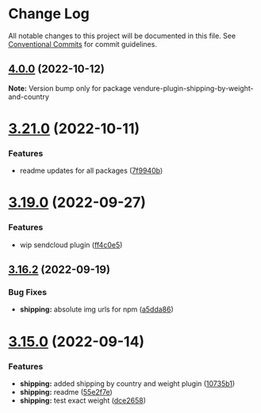 # Change Log

All notable changes to this project will be documented in this file.
See [Conventional Commits](https://conventionalcommits.org) for commit guidelines.

## [4.0.0](https://github.com/Pinelab-studio/pinelab-vendure-plugins/compare/v3.21.0...v4.0.0) (2022-10-12)

**Note:** Version bump only for package vendure-plugin-shipping-by-weight-and-country

# [3.21.0](https://github.com/Pinelab-studio/pinelab-vendure-plugins/compare/v3.20.0...v3.21.0) (2022-10-11)

### Features

- readme updates for all packages ([7f9940b](https://github.com/Pinelab-studio/pinelab-vendure-plugins/commit/7f9940bf5cfac94680d7f4646aa5e37254b68098))

# [3.19.0](https://github.com/Pinelab-studio/pinelab-vendure-plugins/compare/v3.18.0...v3.19.0) (2022-09-27)

### Features

- wip sendcloud plugin ([ff4c0e5](https://github.com/Pinelab-studio/pinelab-vendure-plugins/commit/ff4c0e5b04f123b63836fb89a24cf4de988c49c0))

## [3.16.2](https://github.com/Pinelab-studio/pinelab-vendure-plugins/compare/v3.16.1...v3.16.2) (2022-09-19)

### Bug Fixes

- **shipping:** absolute img urls for npm ([a5dda86](https://github.com/Pinelab-studio/pinelab-vendure-plugins/commit/a5dda86d8784b71a29900e8c078bf3f3aa4abe6c))

# [3.15.0](https://github.com/Pinelab-studio/pinelab-vendure-plugins/compare/v3.14.1...v3.15.0) (2022-09-14)

### Features

- **shipping:** added shipping by country and weight plugin ([10735b1](https://github.com/Pinelab-studio/pinelab-vendure-plugins/commit/10735b166b19f6e09445569a235636bb62f9d8ea))
- **shipping:** readme ([55e2f7e](https://github.com/Pinelab-studio/pinelab-vendure-plugins/commit/55e2f7ef963dd22a4c1501ea528ed7a46b41bdc0))
- **shipping:** test exact weight ([dce2658](https://github.com/Pinelab-studio/pinelab-vendure-plugins/commit/dce2658b7ee1e85918afb5a05a34af23e240c9d4))
